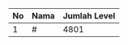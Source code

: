 | No | Nama            | Jumlah Level |
|----|-----------------|--------------|
| 1  | #    |    4801        |
